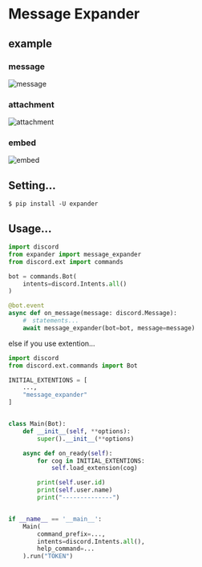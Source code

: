 # Message Expander

## example
### message

![message](https://gyazo.com/aa8fe1fc884b79ed1e0488747898f923.png)

### attachment
![attachment](https://gyazo.com/cb811c7ca4bcb1ed9a299bbc9d43c9fb.png)

### embed
![embed](https://gyazo.com/dd0035964d3bed5d06be626a33300ac7.png)

## Setting...

```shell
$ pip install -U expander
```

## Usage...

```python
import discord
from expander import message_expander
from discord.ext import commands

bot = commands.Bot(
    intents=discord.Intents.all()
)

@bot.event
async def on_message(message: discord.Message):
    #　statements...
    await message_expander(bot=bot, message=message)
```

else if you use extention...

```python
import discord
from discord.ext.commands import Bot

INITIAL_EXTENTIONS = [
    ...,
    "message_expander"
]


class Main(Bot):
    def __init__(self, **options):
        super().__init__(**options)

    async def on_ready(self):
        for cog in INITIAL_EXTENTIONS:
            self.load_extension(cog)

        print(self.user.id)
        print(self.user.name)
        print("--------------")


if __name__ == '__main__':
    Main(
        command_prefix=...,
        intents=discord.Intents.all(),
        help_command=...
    ).run("TOKEN")
```

